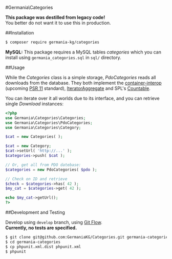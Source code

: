 #Germania\Categories

**This package was destilled from legacy code!**   
You better do not want it to use this in production.


##Installation

```bash
$ composer require germania-kg/categories
```

**MySQL:** This package requires a MySQL tables *categories* which you can install using `germania_categories.sql` in `sql/` directory.


##Usage

While the *Categories* class is a simple storage, *PdoCategories* reads all downloads from the database. They both implement the [container-interop](https://github.com/container-interop/container-interop) (upcoming [PSR 11](https://github.com/php-fig/fig-standards/blob/master/proposed/container.md) standard), [IteratorAggregate](http://php.net/manual/de/class.iteratoraggregate.php) and SPL's [Countable](http://php.net/manual/de/class.countable.php). 

You can iterate over it all worlds due to its  interface, and you can retrieve single *Download* instances:

```php
<?php
use Germania\Categories\Categories;
use Germania\Categories\PdoCategories;
use Germania\Categories\Category;

$cat = new Categories( );

$cat = new Category;
$cat->setUrl( 'http://...' );
$categories->push( $cat );

// Or, get all from PDO datebase:
$categories = new PdoCategories( $pdo );

// Check on ID and retrieve
$check = $categories->has( 42 );
$my_cat = $categories->get( 42 );

echo $my_cat->getUrl();
?>
```


##Development and Testing

Develop using `develop` branch, using [Git Flow](https://github.com/nvie/gitflow).   
**Currently, no tests are specified.**

```bash
$ git clone git@github.com:GermaniaKG/Categories.git germania-categories
$ cd germania-categories
$ cp phpunit.xml.dist phpunit.xml
$ phpunit
```
